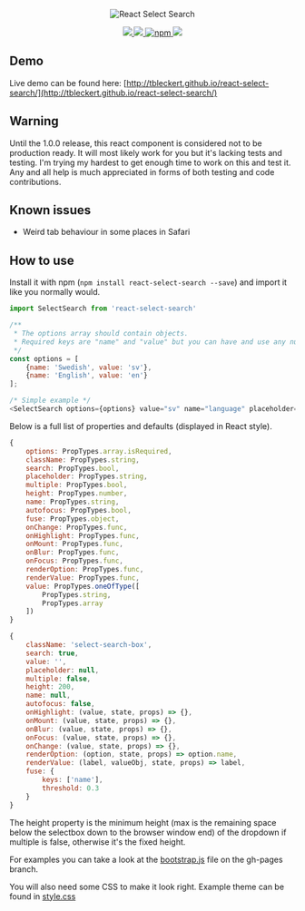 <p align="center">
  <img src="http://tbleckert.github.io/react-select-search/logo.png" alt="React Select Search" />
</p>

<p align="center">
    <a href="https://www.npmjs.com/package/react-select-search">
        <img src="https://travis-ci.org/tbleckert/react-select-search.svg?branch=master" style="max-width:100%;" />
    </a>
    <a href="https://www.npmjs.com/package/react-select-search">
        <img src="https://img.shields.io/badge/license-MIT-blue.svg" style="max-width:100%;" />
    </a>
    <a href="https://www.npmjs.com/package/react-select-search">
        <img src="https://img.shields.io/npm/v/react-select-search.svg" alt="npm" style="max-width:100%;" />
    </a>
    <a href="https://www.npmjs.com/package/react-select-search">
        <img src="https://img.shields.io/npm/dm/react-select-search.svg" style="max-width:100%;" />
    </a>
</p>

## Demo

Live demo can be found here: [http://tbleckert.github.io/react-select-search/](http://tbleckert.github.io/react-select-search/)

## Warning

Until the 1.0.0 release, this react component is considered not to be production ready. It will most likely work for you but it's lacking tests and testing. I'm trying my hardest to get enough time to work on this and test it. Any and all help is much appreciated in forms of both testing and code contributions.

## Known issues

* Weird tab behaviour in some places in Safari

## How to use

Install it with npm (`npm install react-select-search --save`) and import it like you normally would.

```javascript
import SelectSearch from 'react-select-search'

/**
 * The options array should contain objects.
 * Required keys are "name" and "value" but you can have and use any number of key/value pairs.
 */
const options = [
    {name: 'Swedish', value: 'sv'},
    {name: 'English', value: 'en'}
];

/* Simple example */
<SelectSearch options={options} value="sv" name="language" placeholder="Choose your language" />
```

Below is a full list of properties and defaults (displayed in React style).

```javascript
{
    options: PropTypes.array.isRequired,
    className: PropTypes.string,
    search: PropTypes.bool,
    placeholder: PropTypes.string,
    multiple: PropTypes.bool,
    height: PropTypes.number,
    name: PropTypes.string,
    autofocus: PropTypes.bool,
    fuse: PropTypes.object,
    onChange: PropTypes.func,
    onHighlight: PropTypes.func,
    onMount: PropTypes.func,
    onBlur: PropTypes.func,
    onFocus: PropTypes.func,
    renderOption: PropTypes.func,
    renderValue: PropTypes.func,
    value: PropTypes.oneOfType([
        PropTypes.string,
        PropTypes.array
    ])
}

{
    className: 'select-search-box',
    search: true,
    value: '',
    placeholder: null,
    multiple: false,
    height: 200,
    name: null,
    autofocus: false,
    onHighlight: (value, state, props) => {},
    onMount: (value, state, props) => {},
    onBlur: (value, state, props) => {},
    onFocus: (value, state, props) => {},
    onChange: (value, state, props) => {},
    renderOption: (option, state, props) => option.name,
    renderValue: (label, valueObj, state, props) => label,
    fuse: {
        keys: ['name'],
        threshold: 0.3
    }
}
```

The height property is the minimum height (max is the remaining space below the selectbox down to the browser window end) of the dropdown if multiple is false, otherwise it's the fixed height.

For examples you can take a look at the [bootstrap.js](https://github.com/tbleckert/react-select-search/blob/gh-pages/bootstrap.js) file on the gh-pages branch.

You will also need some CSS to make it look right. Example theme can be found in [style.css](style.css)
